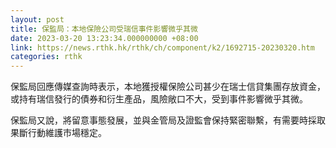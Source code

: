```yaml
---
layout: post
title: 保監局：本地保險公司受瑞信事件影響微乎其微
date: 2023-03-20 13:23:34.000000000 +08:00
link: https://news.rthk.hk/rthk/ch/component/k2/1692715-20230320.htm
categories: rthk
---
```


保監局回應傳媒查詢時表示，本地獲授權保險公司甚少在瑞士信貸集團存放資金，或持有瑞信發行的債券和衍生產品，風險敞口不大，受到事件影響微乎其微。

保監局又說，將留意事態發展，並與金管局及證監會保持緊密聯繫，有需要時採取果斷行動維護市場穩定。

